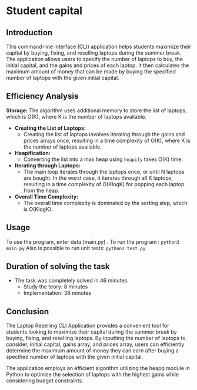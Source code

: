 # Student capital

## Introduction
<p>
This command-line interface (CLI) application helps students maximize their capital by buying, fixing, and reselling laptops during the summer break.
The application allows users to specify the number of laptops to buy, the initial capital, and the gains and prices of each laptop. It then calculates the maximum amount of money that can be made by buying the specified number of laptops with the given initial capital.
</p>

## Efficiency Analysis
**Storage:** 
The algorithm uses additional memory to store the list of laptops, which is O(K), where K is the number of laptops available.

- **Creating the List of Laptops:** 
  - Creating the list of laptops involves iterating through the gains and prices arrays once, resulting in a time complexity of O(K), where K is the number of laptops available.
- **Heapification:** 
  - Converting the list into a max heap using `heapify` takes O(K) time.
- **Iterating through Laptops:** 
  - The main loop iterates through the laptops once, or until N laptops are bought. In the worst case, it iterates through all K laptops, resulting in a time complexity of O(KlogK) for popping each laptop from the heap.
- **Overall Time Complexity:** 
  - The overall time complexity is dominated by the sorting step, which is O(KlogK).

## Usage
To use the program, enter data (main.py) .
To run the program : <code>python3 main.py</code>
Also is possible to run unit tests: <code>python3 test.py</code>

## Duration of solving the task
- The task was completely solved in 46 minutes. 
    - Study the teory: 8 minutes
    - Implementation: 38 minutes

## Conclusion
The Laptop Reselling CLI Application provides a convenient tool for students looking to maximize their capital during the summer break by buying, fixing, and reselling laptops. By inputting the number of laptops to consider, initial capital, gains array, and prices array, users can efficiently determine the maximum amount of money they can earn after buying a specified number of laptops with the given initial capital.

The application employs an efficient algorithm utilizing the heapq module in Python to optimize the selection of laptops with the highest gains while considering budget constraints. 